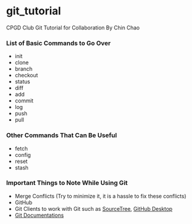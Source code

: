 # git_tutorial
CPGD Club Git Tutorial for Collaboration
By Chin Chao

### List of Basic Commands to Go Over
- init
- clone
- branch
- checkout
- status
- diff
- add
- commit
- log
- push
- pull

### Other Commands That Can Be Useful
- fetch
- config
- reset
- stash

### Important Things to Note While Using Git
- Merge Conflicts (Try to minimize it, it is a hassle to fix these conflicts)
- GitHub
- Git Clients to work with Git such as [SourceTree](https://www.sourcetreeapp.com/), [GitHub Desktop](https://desktop.github.com/)
- [Git Documentations](https://git-scm.com/docs)
